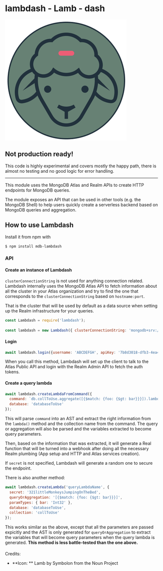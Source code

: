 # lambdash - Lamb - dash

![Lamb-dash](resources/lamb-.png)

## Not production ready!

This code is highly experimental and covers mostly the happy path, there is almost no testing and no good logic for error handling.

---

This module uses the MongoDB Atlas and Realm APIs to create HTTP endpoints for MongoDB queries.

The module exposes an API that can be used in other tools (e.g. the MongoDB Shell) to help users quickly create a
serverless backend based on MongoDB queries and aggregation.

## How to use Lambdash

Install it from npm with

```
$ npm install mdb-lambdash
```

### API

#### Create an instance of Lambdash

`clusterConnectionString` is not used for anything connection related. Lambdash internally uses the
MongoDB Atlas API to fetch information about all the cluster in your Atlas organization and try to find
the one that corresponds to the `clusterConnectionString` based on `hostname:port`.

That is the cluster that will be used by default as a data source when setting up the Realm infrastructure
for your queries.

```javascript
const Lambdash = require('lambdash');

const lambdash = new Lambdash({ clusterConnectionString: 'mongodb+srv://some.url?options' });

```
#### Login

```javascript
await lambdash.login({username: 'ABCDEFGH', apiKey: '7b8d3018-dfb3-4ea4-8713-eb6d23438f1d'});
```

When you call this method, Lambdash will set up the client to talk to the Atlas Public API and
login with the Realm Admin API to fetch the auth tokens.
#### Create a query lambda

```javascript
await lambdash.createLambdaFromCommand({
  command: `db.collToUse.aggregate([{$match: {foo: {$gt: bar}}}]).lambda({name: 'queryLambdaName', paramTypes: {bar: 'Int32'}, secret: '321littleMonkeysJumpingOnTheBed'})`,
  database: 'databaseToUse'
});
```

This will parse `command` into an AST and extract the right information from the `lambda()` method and the collection name from the command.
The query or aggregation will also be parsed and the variables extracted to become query parameters.

Then, based on the information that was extracted, it will generate a Real function that will be turned into a webhook after doing all the
necessary Realm plumbing (App setup and HTTP and Atlas services creation).

If `secret` is not specified, Lambdash will generate a random one to secure the endpoint.

There is also another method:

```javascript
await lambdash.createLambda('queryLambdaName', {
  secret: '321littleMonkeysJumpingOnTheBed',
  queryOrAggregation: '[{$match: {foo: {$gt: bar}}}]',
  paramTypes: { bar: 'Int32' },
  database: 'databaseToUse',
  collection: 'collToUse'
});
```
This works similar as the above, except that all the parameters are passed expicitly and the AST is only generated for `queryOrAggregation`
to extract the variables that will become query parameters when the query lambda is generated. **This method is less battle-tested than the one above.**

####

Credits:
 * **Icon: ** Lamb by Symbolon from the Noun Project